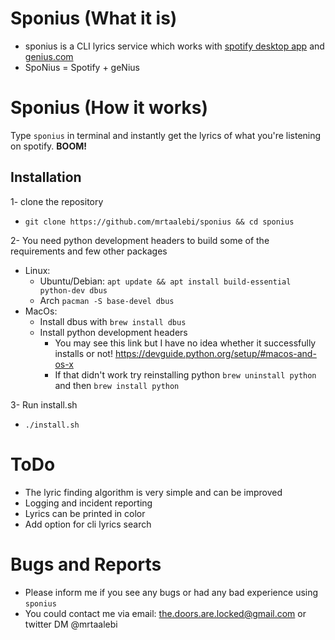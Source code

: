 # Sponius (What it is)
  * sponius is a CLI lyrics service which works with [spotify desktop app](https://www.spotify.com/us/download) and [genius.com](https://genius.com)
  * SpoNius = Spotify + geNius

# Sponius (How it works)
  Type `sponius` in terminal and instantly get the lyrics of what you're listening on spotify. **BOOM!**

## Installation
1- clone the repository
  * `git clone https://github.com/mrtaalebi/sponius && cd sponius`
  
2- You need python development headers to build some of the requirements and few other packages
  * Linux:
    * Ubuntu/Debian: `apt update && apt install build-essential python-dev dbus`
    * Arch `pacman -S base-devel dbus`
  * MacOs:
    * Install dbus with `brew install dbus`
    * Install python development headers
      * You may see this link but I have no idea whether it successfully installs or not!
        https://devguide.python.org/setup/#macos-and-os-x
      * If that didn't work try reinstalling python
        `brew uninstall python` and then `brew install python`
  
3- Run install.sh
  * `./install.sh`

# ToDo
  * The lyric finding algorithm is very simple and can be improved
  * Logging and incident reporting
  * Lyrics can be printed in color
  * Add option for cli lyrics search

# Bugs and Reports
  * Please inform me if you see any bugs or had any bad experience using `sponius`
  * You could contact me via email: the.doors.are.locked@gmail.com or twitter DM @mrtaalebi

